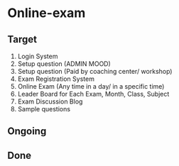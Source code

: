 # Online-exam

## Target

1. Login System
2. Setup question (ADMIN MOOD)
3. Setup question (Paid by coaching center/ workshop)
4. Exam Registration System
5. Online Exam (Any time in a day/ in a specific time)
6. Leader Board for Each Exam, Month, Class, Subject
7. Exam Discussion Blog
8. Sample questions

## Ongoing

## Done
